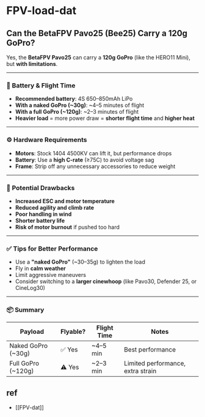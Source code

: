 
# FPV-load-dat

## Can the BetaFPV Pavo25 (Bee25) Carry a 120g GoPro?

Yes, the **BetaFPV Pavo25** can carry a **120g GoPro** (like the HERO11 Mini), but **with limitations**.

---

### 🔋 Battery & Flight Time

- **Recommended battery**: 4S 650–850mAh LiPo
- **With a naked GoPro (~30g)**: ~4–5 minutes of flight
- **With a full GoPro (~120g)**: ~2–3 minutes of flight
- **Heavier load** = more power draw = **shorter flight time** and **higher heat**

---

### ⚙️ Hardware Requirements

- **Motors**: Stock 1404 4500KV can lift it, but performance drops
- **Battery**: Use a **high C-rate** (≥75C) to avoid voltage sag
- **Frame**: Strip off any unnecessary accessories to reduce weight

---

### 🛑 Potential Drawbacks

- **Increased ESC and motor temperature**
- **Reduced agility and climb rate**
- **Poor handling in wind**
- **Shorter battery life**
- **Risk of motor burnout** if pushed too hard

---

### ✅ Tips for Better Performance

- Use a **"naked GoPro"** (~30–35g) to lighten the load
- Fly in **calm weather**
- Limit aggressive maneuvers
- Consider switching to a **larger cinewhoop** (like Pavo30, Defender 25, or CineLog30)

---

### 📦 Summary

| Payload        | Flyable? | Flight Time | Notes                          |
|----------------|----------|-------------|--------------------------------|
| Naked GoPro (~30g) | ✅ Yes    | ~4–5 min     | Best performance                |
| Full GoPro (~120g) | ⚠️ Yes     | ~2–3 min     | Limited performance, extra strain |


## ref 

- [[FPV-dat]]